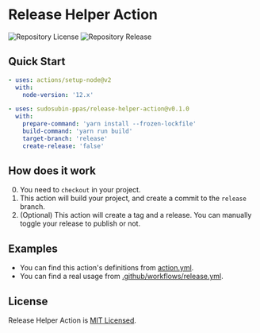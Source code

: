 # Release Helper Action

![Repository License](https://img.shields.io/github/license/sudosubin-ppas/release-helper-action)
![Repository Release](https://img.shields.io/github/v/release/sudosubin-ppas/release-helper-action?include_prereleases)


## Quick Start

```yml
- uses: actions/setup-node@v2
  with:
    node-version: '12.x'

- uses: sudosubin-ppas/release-helper-action@v0.1.0
  with:
    prepare-command: 'yarn install --frozen-lockfile'
    build-command: 'yarn run build'
    target-branch: 'release'
    create-release: 'false'
```


## How does it work

0. You need to `checkout` in your project.
1. This action will build your project, and create a commit to the `release` branch.
2. (Optional) This action will create a tag and a release. You can manually toggle your release to publish or not.


## Examples

- You can find this action's definitions from [action.yml](./action.yml).
- You can find a real usage from [.github/workflows/release.yml](./.github/workflows/release.yml).


## License

Release Helper Action is [MIT Licensed](./LICENSE).

